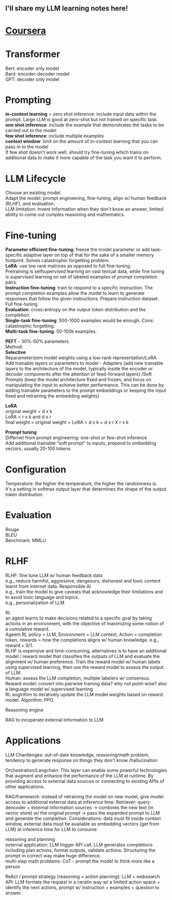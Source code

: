 ## I'll share my LLM learning notes here!

# [Coursera](https://www.coursera.org/learn/generative-ai-with-llms)

# Transformer
Bert: encoder only model  
Bard: encoder-decoder model  
GPT: decoder only model  

# Prompting
**in-context learning** = zero shot inference: include input data within the prompt. Large LLM is good at zero-shot but not trained on specific task.   
**one shot inference**: include the example that demonstrates the tasks to be carried out to the model  
**few shot inference**: include multiple examples  
**context window**: limit on the amount of in-context learning that you can pass in to the model  
If few shot doesn't work well, should try fine-tuning which trains on additional data to make it more capable of the task you want it to perform.  

# LLM Lifecycle
Choose an existing model.  
Adapt the model: prompt engineering, fine-tuning, align w/ human feedback (RLHF), and evaluation.  
LLM limitation: invent information when they don't know an answer, limited ability to come out complex reasoning and mathematics.  

# Fine-tuning
**Parameter efficient fine-tuning**: freeze the model parameter or add task-specific adaptive layer on top of that for the sake of a smaller memory footprint. Solves catastrophic forgetting problem.  
**LoRA**: use low rank matrices as opposed to full fine-tuning.  
Pretraining is selfsupervised learning on vast textual data, while fine tuning is supervised learning on set of labeled examples of prompt completion pairs.  
**Instruction fine-tuning**: train to respond to a specific instruction. The prompt completion examples allow the model to learn to generate responses that follow the given instructions. Prepare instruction dataset. Full fine-tuning.  
**Evaluation**: cross-entropy on the output token distribution and the completion.  
**Single-task fine-tuning**: 500-1000 examples would be enough. Cons: catastrophic forgetting.  
**Multi-task fine-tuning**: 50-100k examples.  

**PEFT** - 30%-50% parameters  
Method:  
**Selective**  
Reparameterizem model weights using a low-rank representation/LoRA  
Add trainable layers or parameters to model - Adapters (add new trainable layers to the architecture of the model, typically inside the encoder or decoder components after the attention or feed-forward layers) /Soft Prompts (keep the model architecture fixed and frozen, and focus on manipulating the input to achieve better performance. This can be done by adding trainable parameters to the prompt embeddings or keeping the input fixed and retraining the embedding weights)  
  
**LoRA**  
original weight = d x k  
LoRA = r x k and d x r  
final weight = original weight + LoRA = d x k + d x r X r x k  
  
**Prompt tuning**  
Differnet from prompt engineering: one-shot or few-shot inference  
Add additional trainable "soft prompt" to inputs, prepend to embedding vectors, usually 20-100 tokens  


# Configuration  
Temperature: the higher the temperature, the higher the randomness is.   
It's a setting in softmax output layer that determines the shape of the output token distribution.  

# Evaluation  
Rouge  
BLEU  
Benchmark: MMLU  

# RLHF  
RLHF: fine tune LLM w/ human feedback data  
e.g., reduce harmful, aggressive, dangeours, dishonest and toxic content learnt from internet data. Responsible AI  
e.g., train the model to give caveats that acknowledge their limitations and to avoid toxic language and topics.  
e.g., personalization of LLM  

RL  
an agent learns to make decisions related to a specific goal by taking actions in an environment, with the objective of maximizing some notion of a cumulative reward.  
Ageent RL policy = LLM, Environment = LLM context, Action = completion token, rewards = how the completions aligns w/ human knowledge. e.g., reward = 0/1.  
RLHF is expensive and time-consuming, alternatives is to have an additional model / reward model that classifies the outputs of LLM and evaluate the alignment w/ human preference. Train the reward model w/ human labels using supervised learning, then use the reward model to assess the output of LLM.  
Human: assess the LLM completion, mulitple labelers w/ consensus.  
Reward model: convert into pairwise training data? why not point-wise? also a language model w/ supervised learning  
RL aoglrithm to iteratively update the LLM model weights based on reward model. Algorithm: PPO.  

Reasoning engine

RAG to incoperate external information to LLM

# Applications
LLM Chanllenges: out-of-date knowledge, reasoning/math problem, tendency to generate response on things they don't know /hallucination  

Orchestration/Langchain: This layer can enable some powerful technologies that augment and enhance the performance of the LLM at runtime. By providing access to external data sources or connecting to existing APIs of other applications.  

RAG/framework: instead of retraining the model on new model, give model access to additional external data at inference time. Retriever: query dencoder + external information sources -> combines the new text (in vector store) w/ the original prompt -> pass the expanded prompt to LLM and generate the completion. Considerations: data must fit inside context window, external data must be available as embedding vectors (get from LLM) at inference time for LLM to consume  

reasoning and planning  
external application: LLM trigger API call. LLM generates completions including plan actions, format outputs, validate actions. Structuring the prompt in correct way make huge difference.  
multi-step math problems: CoT - prompt the model to think more like a person  

ReAct / prompt strategy (reasoning + action planning): LLM + websearch API: LLM formats the request in a ceratin way w/ a limited action space + identify the next actions, prompt w/ instruction + examples + question to answer.  

